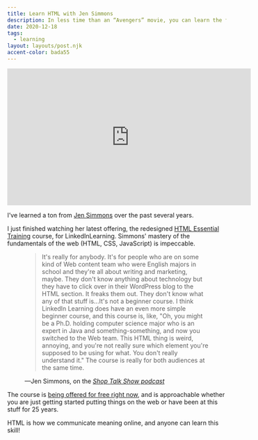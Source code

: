 ```yaml
---
title: Learn HTML with Jen Simmons
description: In less time than an “Avengers” movie, you can learn the fundamental language of the web.
date: 2020-12-18
tags:
  - learning
layout: layouts/post.njk
accent-color: bada55
---
```


<iframe width="560" height="315" src="https://www.youtube-nocookie.com/embed/zZCSTAR-4w0" frameborder="0" allow="accelerometer; autoplay; clipboard-write; encrypted-media; gyroscope; picture-in-picture" allowfullscreen></iframe>

I’ve learned a ton from [Jen Simmons](https://jensimmons.com/) over the past several years. 

I just finished watching her latest offering, the redesigned [HTML Essential Training](https://www.linkedin.com/learning/html-essential-training-4) course, for LinkedInLearning. Simmons' mastery of the fundamentals of the web (HTML, CSS, JavaScript) is impeccable. 

<figure>
    <blockquote cite="https://shoptalkshow.com/415/">
        <p>It's really for anybody. It's for people who are on some kind of Web content team who were English majors in school and they're all about writing and marketing, maybe. They don't know anything about technology but they have to click over in their WordPress blog to the HTML section. It freaks them out. They don't know what any of that stuff is...It's not a beginner course. I think LinkedIn Learning does have an even more simple beginner course, and this course is, like, "Oh, you might be a Ph.D. holding computer science major who is an expert in Java and something-something, and now you switched to the Web team. This HTML thing is weird, annoying, and you're not really sure which element you're supposed to be using for what. You don't really understand it." The course is really for both audiences at the same time.</p>
       </blockquote>
    <figcaption>—Jen Simmons, on the <cite><a href="https://shoptalkshow.com/415/">Shop Talk Show podcast</a></cite></figcaption>
</figure>

The course is [being offered for free right now](https://www.linkedin.com/learning/html-essential-training-4), and is approachable whether you are just getting started putting things on the web or have been at this stuff for 25 years. 

HTML is how we communicate meaning online, and anyone can learn this skill!